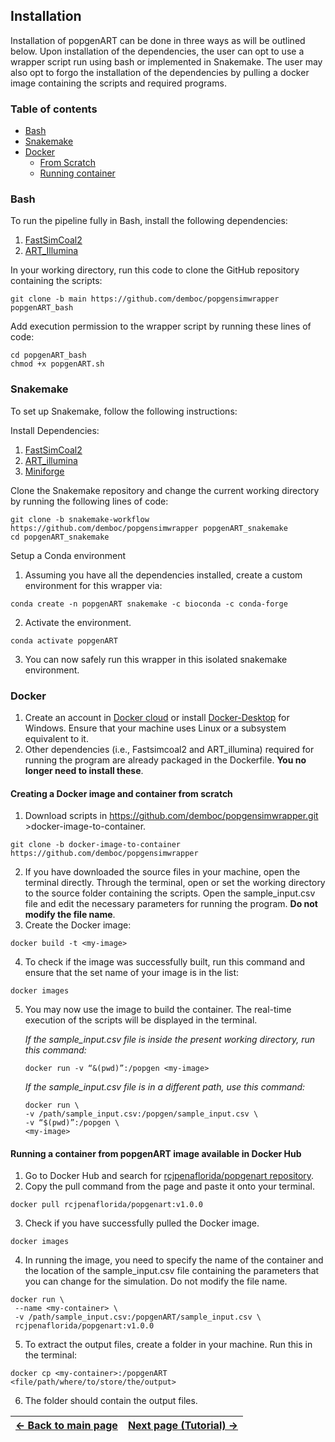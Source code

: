 ## Installation 

Installation of popgenART can be done in three ways as will be outlined below. Upon installation of the dependencies, the user can opt to use a wrapper script run using bash or implemented in Snakemake. The user may also opt to forgo the installation of the dependencies by pulling a docker image containing the scripts and required programs. 

### Table of contents
- [Bash](#Bash)
- [Snakemake](#Snakemake)
- [Docker](#Docker)
  - [From Scratch](#Creating-a-Docker-image-and-container-from-scratch)
  - [Running container](#Running-a-container-from-popgenART-image-available-in-Docker-Hub)


### Bash
To run the pipeline fully in Bash, install the following dependencies:
1. [FastSimCoal2](https://cmpg.unibe.ch/software/fastsimcoal28/)
2. [ART_Illumina](https://www.niehs.nih.gov/research/resources/software/biostatistics/art)

In your working directory, run this code to clone the GitHub repository containing the scripts:
```
git clone -b main https://github.com/demboc/popgensimwrapper popgenART_bash
```
Add execution permission to the wrapper script by running these lines of code:
```
cd popgenART_bash
chmod +x popgenART.sh
```

### Snakemake

To set up Snakemake, follow the following instructions:

Install Dependencies:
1. [FastSimCoal2](https://cmpg.unibe.ch/software/fastsimcoal28/)
2. [ART_illumina](https://www.niehs.nih.gov/research/resources/software/biostatistics/art)
3. [Miniforge](https://github.com/conda-forge/miniforge)

Clone the Snakemake repository and change the current working directory by running the following lines of code:
```
git clone -b snakemake-workflow https://github.com/demboc/popgensimwrapper popgenART_snakemake
cd popgenART_snakemake
```

Setup a Conda environment
1. Assuming you have all the dependencies installed, create a custom environment for this wrapper via:
```
conda create -n popgenART snakemake -c bioconda -c conda-forge
```
2. Activate the environment.
```
conda activate popgenART
```
3. You can now safely run this wrapper in this isolated snakemake environment.
   
### Docker 

1. Create an account in [Docker cloud](https://hub.docker.com/) or install [Docker-Desktop](https://www.docker.com/products/docker-desktop/) for Windows. Ensure that your machine uses Linux or a subsystem equivalent to it.  
2. Other dependencies (i.e., Fastsimcoal2 and ART_illumina) required for running the program are already packaged in the Dockerfile. **You no longer need to install these**.

#### Creating a Docker image and container from scratch
1. Download scripts in https://github.com/demboc/popgensimwrapper.git >docker-image-to-container.
```
git clone -b docker-image-to-container https://github.com/demboc/popgensimwrapper
```

2. If you have downloaded the source files in your machine, open the terminal directly. Through the terminal, open or set the working directory to the source folder containing the scripts. Open the sample_input.csv file and edit the necessary parameters for running the program. **Do not modify the file name**.
3. Create the Docker image:
```
docker build -t <my-image>
```
4. To check if the image was successfully built, run this command and ensure that the set name of your image is in the list:
```
docker images
```
5. You may now use the image to build the container. The real-time execution of the scripts will be displayed in the terminal.
   
   *If the sample_input.csv file is inside the present working directory, run this command:*
   ```
   docker run -v “&(pwd)”:/popgen <my-image>
   ```

   *If the sample_input.csv file is in a different path, use this command:*
   ```
   docker run \
   -v /path/sample_input.csv:/popgen/sample_input.csv \
   -v “$(pwd)”:/popgen \
   <my-image>
   ```

#### Running a container from popgenART image available in Docker Hub
1. Go to Docker Hub and search for [rcjpenaflorida/popgenart repository](https://hub.docker.com/r/rcjpenaflorida/popgenart).
2. Copy the pull command from the page and paste it onto your terminal.
```
docker pull rcjpenaflorida/popgenart:v1.0.0
```
3. Check if you have successfully pulled the Docker image.
```
docker images
```
4. In running the image, you need to specify the name of the container and the location of the sample_input.csv file containing the parameters that you can change for the simulation. Do not modify the file name.
```
docker run \
 --name <my-container> \
 -v /path/sample_input.csv:/popgenART/sample_input.csv \ 
 rcjpenaflorida/popgenart:v1.0.0
```
5. To extract the output files, create a folder in your machine. Run this in the terminal:
```
docker cp <my-container>:/popgenART <file/path/where/to/store/the/output>
```
6. The folder should contain the output files. 



| [← Back to main page](./README.md) | [Next page (Tutorial) →](./tutorial.md) |
|:----------------------------------|-----------------------------------------:|
